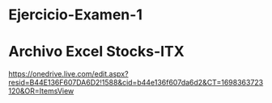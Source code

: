 # Ejercicio-Examen-1
# Archivo Excel Stocks-ITX 
https://onedrive.live.com/edit.aspx?resid=B44E136F607DA6D2!1588&cid=b44e136f607da6d2&CT=1698363723120&OR=ItemsView


